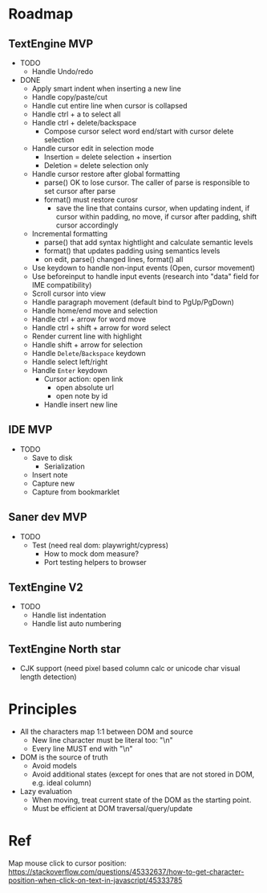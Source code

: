 # Roadmap

## TextEngine MVP

- TODO
  - Handle Undo/redo
- DONE
  - Apply smart indent when inserting a new line
  - Handle copy/paste/cut
  - Handle cut entire line when cursor is collapsed
  - Handle ctrl + a to select all
  - Handle ctrl + delete/backspace
    - Compose cursor select word end/start with cursor delete selection
  - Handle cursor edit in selection mode
    - Insertion = delete selection + insertion
    - Deletion = delete selection only
  - Handle cursor restore after global formatting
    - parse() OK to lose cursor. The caller of parse is responsible to set cursor after parse
    - format() must restore curosr
      - save the line that contains cursor, when updating indent, if cursor within padding, no move, if cursor after padding, shift cursor accordingly
  - Incremental formatting
    - parse() that add syntax hightlight and calculate semantic levels
    - format() that updates padding using semantics levels
    - on edit, parse() changed lines, format() all
  - Use keydown to handle non-input events (Open, cursor movement)
  - Use beforeinput to handle input events (research into "data" field for IME compatibility)
  - Scroll cursor into view
  - Handle paragraph movement (default bind to PgUp/PgDown)
  - Handle home/end move and selection
  - Handle ctrl + arrow for word move
  - Handle ctrl + shift + arrow for word select
  - Render current line with highlight
  - Handle shift + arrow for selection
  - Handle `Delete`/`Backspace` keydown
  - Handle select left/right
  - Handle `Enter` keydown
    - Cursor action: open link
      - open absolute url
      - open note by id
    - Handle insert new line

## IDE MVP

- TODO
  - Save to disk
    - Serialization
  - Insert note
  - Capture new
  - Capture from bookmarklet

## Saner dev MVP

- TODO
  - Test (need real dom: playwright/cypress)
    - How to mock dom measure?
    - Port testing helpers to browser

## TextEngine V2

- TODO
  - Handle list indentation
  - Handle list auto numbering

## TextEngine North star

- CJK support (need pixel based column calc or unicode char visual length detection)

# Principles

- All the characters map 1:1 between DOM and source
  - New line character must be literal too: "\n"
  - Every line MUST end with "\n"
- DOM is the source of truth
  - Avoid models
  - Avoid additional states (except for ones that are not stored in DOM, e.g. ideal column)
- Lazy evaluation
  - When moving, treat current state of the DOM as the starting point.
  - Must be efficient at DOM traversal/query/update

# Ref

Map mouse click to cursor position: https://stackoverflow.com/questions/45332637/how-to-get-character-position-when-click-on-text-in-javascript/45333785
